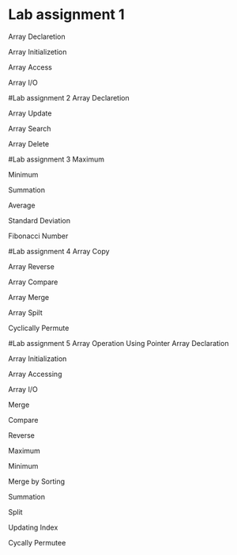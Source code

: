 # Lab assignment 1

Array Declaretion

Array Initializetion

Array Access

Array I/O


#Lab assignment 2
Array Declaretion

Array Update

Array Search

Array Delete


#Lab assignment 3
Maximum

Minimum

Summation

Average

Standard Deviation

Fibonacci Number


#Lab assignment 4
Array Copy

Array Reverse

Array Compare

Array Merge

Array Spilt

Cyclically Permute


#Lab assignment 5
Array Operation Using Pointer Array Declaration

Array Initialization

Array Accessing

Array I/O

Merge

Compare

Reverse

Maximum

Minimum

Merge by Sorting

Summation

Split

Updating Index

Cycally Permutee
